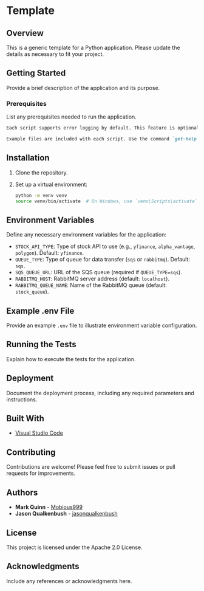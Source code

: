 # Template

## Overview

This is a generic template for a Python application. Please update the details as necessary to fit your project.

## Getting Started

Provide a brief description of the application and its purpose.

### Prerequisites

List any prerequisites needed to run the application.

```markdown
Each script supports error logging by default. This feature is optional and can be enabled for debugging purposes.

Example files are included with each script. Use the command `get-help <scriptname>` to view examples.
```

## Installation

1. Clone the repository.
2. Set up a virtual environment:

   ```bash
   python -m venv venv
   source venv/bin/activate  # On Windows, use `venv\Scripts\activate`

   ```

## Environment Variables

Define any necessary environment variables for the application:

- `STOCK_API_TYPE`: Type of stock API to use (e.g., `yfinance`, `alpha_vantage`, `polygon`). Default: `yfinance`.
- `QUEUE_TYPE`: Type of queue for data transfer (`sqs` or `rabbitmq`). Default: `sqs`.
- `SQS_QUEUE_URL`: URL of the SQS queue (required if `QUEUE_TYPE=sqs`).
- `RABBITMQ_HOST`: RabbitMQ server address (default: `localhost`).
- `RABBITMQ_QUEUE_NAME`: Name of the RabbitMQ queue (default: `stock_queue`).

## Example .env File

Provide an example `.env` file to illustrate environment variable configuration.

## Running the Tests

Explain how to execute the tests for the application.

## Deployment

Document the deployment process, including any required parameters and instructions.

## Built With

- [Visual Studio Code](https://code.visualstudio.com/)

## Contributing

Contributions are welcome! Please feel free to submit issues or pull requests for improvements.

## Authors

- **Mark Quinn** - [Mobious999](https://github.com/mobious999)
- **Jason Qualkenbush** - [jasonqualkenbush](https://github.com/jasonqualkenbush)

## License

This project is licensed under the Apache 2.0 License.

## Acknowledgments

Include any references or acknowledgments here.
